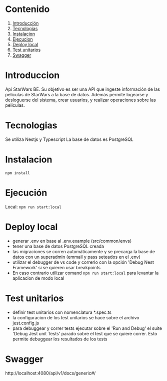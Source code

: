 # Contenido

1. [Introducción](#introduccion)
2. [Tecnologias](#tecnologias)
3. [Instalacion](#instalacion)
4. [Ejecucion](#ejecución)
5. [Deploy local](#deploy-local)
6. [Test unitarios](#test-unitarios)
7. [Swagger](#swagger)

# Introduccion

Api StarWars BE. Su objetivo es ser una API que ingeste información de las peliculas de StarWars a la base de datos. Además permite logearse y desloguerse del sistema, crear usuarios, y realizar operaciones sobre las peliculas.

# Tecnologias
Se utiliza Nestjs y Typescript
La base de datos es PostgreSQL

# Instalacion

`npm install`

# Ejecución

Local: `npm run start:local`

# Deploy local

- generar .env en base al .env.example (src/common/envs)
- tener una base de datos PostgreSQL creada
- las migraciones se corren automáticamente y se precarga la base de datos con un superadmin (emmail y pass seteados en el .env)
- utilizar el debugger de vs code y correrlo con la opción 'Debug Nest Framework' si se quieren usar breakpoints
- En caso contrario utilizar comand `npm run start:local` para levantar la aplicacion de modo local

# Test unitarios

- definir test unitarios con nomenclatura \*.spec.ts
- la configuracion de los test unitarios se hace sobre el archivo jest.config.js
- para debuggear y correr tests ejecutar sobre el 'Run and Debug' el suite 'Debug Jest unit Tests' parado sobre el test que se quiere correr. Esto permite debuggear los resultados de los tests

# Swagger

http://localhost:4080/api/v1/docs/generic#/

